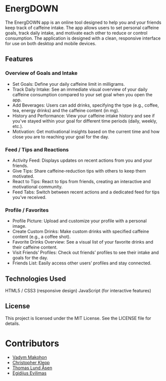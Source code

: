 # EnergDOWN

The EnergDOWN app is an online tool designed to help you and your friends keep track of caffeine intake. The app allows users to set personal caffeine goals, track daily intake, and motivate each other to reduce or control consumption. The application is designed with a clean, responsive interface for use on both desktop and mobile devices.

## Features
### Overview of Goals and Intake
- Set Goals: Define your daily caffeine limit in milligrams.
- Track Daily Intake: See an immediate visual overview of your daily caffeine consumption compared to your set goal when you open the app.
- Add Beverages: Users can add drinks, specifying the type (e.g., coffee, tea, energy drinks) and the caffeine content (in mg).
- History and Performance: View your caffeine intake history and see if you've stayed within your goal for different time periods (daily, weekly, etc.).
- Motivation: Get motivational insights based on the current time and how close you are to reaching your goal for the day.
### Feed / Tips and Reactions
- Activity Feed: Displays updates on recent actions from you and your friends.
- Give Tips: Share caffeine-reduction tips with others to keep them motivated.
- React to Tips: React to tips from friends, creating an interactive and motivational community.
- Feed Tabs: Switch between recent actions and a dedicated feed for tips you’ve received.
### Profile / Favorites
- Profile Picture: Upload and customize your profile with a personal image.
- Create Custom Drinks: Make custom drinks with specified caffeine content (e.g., a coffee shot).
- Favorite Drinks Overview: See a visual list of your favorite drinks and their caffeine content.
- Visit Friends’ Profiles: Check out friends’ profiles to see their intake and goals for the day.
- Friends List: Easily access other users’ profiles and stay connected.

## Technologies Used

HTML5 / CSS3 (responsive design)
JavaScript (for interactive features)

## License
This project is licensed under the MIT License. See the LICENSE file for details.

# Contributors

- [Vadym Makohon](https://github.com/VadymMakohon)
- [Christopher Klepp](https://github.com/christopherkp)
- [Thomas Lund Åsen](https://github.com/Rullekake)
- [Egidijus Evilimas](https://github.com/evilimas)
